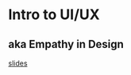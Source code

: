 # Intro to UI/UX
## aka Empathy in Design

[slides](https://docs.google.com/presentation/d/1V2Pn6ejC78e0u9T4e9rP8fDpZ29Vm7G-eLVAxFdMDBU/edit#slide=id.g1c033f9cd5_0_35)
